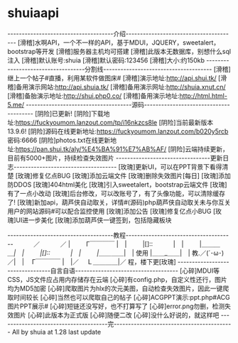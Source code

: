 # shuiaapi
-------------------------------------介绍---------------------------------------
[滑稽]水啊API，一个不一样的API，基于MDUI，JQUERY，sweetalert，bootstrap等开发
[滑稽]服务器主机均可搭建
[滑稽]此版本无数据库，别想什么sql注入
[滑稽]默认账号:shuia
[滑稽]默认密码:123456
[滑稽]大小:约150kb
-----------------------------------分割线--------------------------------------
[滑稽]继上一个帖子#直播，利用某软件做图床#
[滑稽]演示地址:http://api.shui.tk/
[滑稽]备用演示网站:http://api.shuia.tk/
[滑稽]备用演示网址:http://shuia.xnut.cn/
[滑稽]备胎演示地址:http://shui.php0.co/
[滑稽]备用演示地址:http://html.html-5.me/
-------------------------------------源码---------------------------------------
[阴险]已更新!
[阴险]下载地址:https://fuckyoumom.lanzout.com/tp/i16nkzcs8le
[阴险]当前最新版本13.9.6!
[阴险]源码在线更新地址:https://fuckyoumom.lanzout.com/b020y5rcb
密码:6666
[阴险]photos.txt在线更新地址:https://pan.shui.tk/aly/%E4%BA%91%E7%AB%AF/
[阴险]云端持续更新，目前有5000+图片，持续检查失效图片
---------------------------------更新日志------------------------------------
[玫瑰]更新UI，可以在PPT背景下看得清楚
[玫瑰]修复亿点BUG
[玫瑰]添加云端文件
[玫瑰]删除失效图片[每日]
[玫瑰]添加防DDOS
[玫瑰]404html美化
[玫瑰]引入sweetalert，bootstrap云端文件
[玫瑰]有了一点小改动
[玫瑰]后台修改，可以改账号了，有了头像功能，可以清除缓存了!
[玫瑰]新加api，葫芦侠自动取关，详情#(源码)php葫芦侠自动取关未与你互关用户的网站源码#可以配合监控使用
[玫瑰]添加公告
[玫瑰]修复亿点小BUG
[玫瑰]UI进一步美化
[玫瑰]添加葫芦侠一键签到，包括隐藏板块

-------------------------------------教程--------------------------------------
　　　／　　　 ／ | 
　　 Γ￣￣￣￣ |　| 
　　 |[]::　　　 |　| 
　　 |＿＿_＿＿|　|
　　 |[]::　　　 |　| 
　　 |＿＿_＿＿|　| 
使用 |＿＿_＿＿|　| 
教.／(´･ω･)　／|　| 
　Γ￣￣￣￣ |　|／ 
　Ｌ＿＿＿＿|／
程，楼下更[玫瑰]
---------------------------------自言自语------------------------------------
[心碎]MDUI等CSS，JS文件应占用内存储存在云端
[心碎]有config.php，自定义性还行，图片均为MD5加密
[心碎]爬取图片为hlx的次元美图，自动检查失效图片，因此一键爬取时间较长
[心碎]当然也可以爬取自己的帖子
[心碎]ACGPPT演示:ppt.php#ACG图片PPT展示#
[心碎]短链还没写好，也不打算写了
[心碎]error.png勿删，检测失效图片
[心碎]此版本为正式版
[心碎]随便二改
[心碎]没什么好说的，就这样吧
--------------------------------------完------------------------------------------
                                      All by shuia at 1.28 last update
